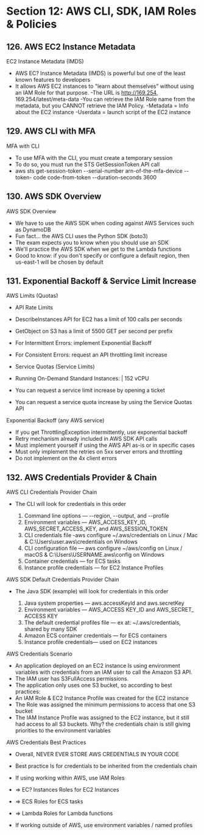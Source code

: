 # Section 12: AWS CLI, SDK, IAM Roles & Policies

## 126. AWS EC2 Instance Metadata

EC2 Instance Metadata (IMDS)

- AWS EC? Instance Metadata (IMDS) is powerful but one of the least known
features to developers
- It allows AWS EC2 instances to "learn about themselves” without using an
IAM Role for that purpose.
-The URL is http://169.254, 169.254/latest/meta-data
-You can retrieve the IAM Role name from the metadata, but you CANNOT
retrieve the IAM Policy.
-Metadata = Info about the EC2 instance
-Userdata = launch script of the EC2 instance

## 129. AWS CLI with MFA

MFA with CLI

- To use MFA with the CLI, you must create a temporary session
- To do so, you must run the STS GetSessionToken API call
- aws sts get-session-token --serial-number arn-of-the-mfa-device --token- code code-from-token --duration-seconds 3600

## 130. AWS SDK Overview

AWS SDK Overview

- We have to use the AWS SDK when coding against AWS Services such
as DynamoDB
- Fun fact... the AWS CLI uses the Python SDK (boto3)
- The exam expects you to know when you should use an SDK
- We'll practice the AWS SDK when we get to the Lambda functions
- Good to know: if you don't specify or configure a default region, then
us-east-1 will be chosen by default

## 131. Exponential Backoff & Service Limit Increase

AWS Limits (Quotas)

- API Rate Limits
 - Describelnstances API for EC2 has a limit of 100 calls per seconds
 - GetObject on S3 has a limit of 5500 GET per second per prefix
 - For Intermittent Errors: implement Exponential Backoff
 - For Consistent Errors: request an API throttling limit increase

- Service Quotas (Service Limits)
 - Running On-Demand Standard Instances: | 152 vCPU
 - You can request a service limit increase by opening a ticket
 - You can request a service quota increase by using the Service Quotas API

Exponential Backoff (any AWS service)

- If you get ThrottlingException intermittently, use exponential backoff
- Retry mechanism already included in AWS SDK API calls
- Must implement yourself if using the AWS API as-is or in specific cases
 - Must only implement the retries on 5xx server errors and throttling
 - Do not implement on the 4x client errors

## 132. AWS Credentials Provider & Chain

AWS CLI Credentials Provider Chain

- The CLI will look for credentials in this order

    1. Command line options — --region, --output, and --profile
    2. Environment variables — AWS_ACCESS_KEY_ID, AWS_SECRET_ACCESS_KEY, and AWS_SESSION_TOKEN
    3. CLI credentials file -aws configure
        ~/.aws/credentials on Linux / Mac & C:\Users\user\.aws\credentials on Windows
    4. CLI configuration file — aws configure
        ~/aws/config on Linux / macOS & C:\Users\USERNAME\.aws\config on Windows
    5. Container credentials — for ECS tasks
    6. Instance profile credentials — for EC2 Instance Profiles

AWS SDK Default Credentials Provider Chain

- The Java SDK (example) will look for credentials in this order

    1. Java system properties — aws.accessKeyld and aws.secretKey
    2. Environment variables —
    AWS_ACCESS KEY_ID and AWS_SECRET_ ACCESS KEY
    3. The default credential profiles file — ex at: ~/.aws/credentials, shared by many SDK
    4. Amazon ECS container credentials — for ECS containers
    5. Instance profile credentials— used on EC2 instances

AWS Credentials Scenario

- An application deployed on an EC2 instance Is using environment variables with credentials from an IAM user to call the Amazon S3 API.
- The IAM user has S3FullAccess permissions.
- The application only uses one S3 bucket, so according to best practices:
 - An IAM Role & EC2 Instance Profile was created for the EC2 instance
 - The Role was assigned the minimum permissions to access that one S3 bucket
- The IAM Instance Profile was assigned to the EC2 instance, but it still had access to all S3 buckets. Why?
    the credentials chain is still giving priorities to the environment variables

AWS Credentials Best Practices

- Overall, NEVER EVER STORE AWS CREDENTIALS IN YOUR CODE
- Best practice Is for credentials to be inherited from the credentials chain

- If using working within AWS, use IAM Roles
 - => EC? Instances Roles for EC2 Instances
 - => ECS Roles for ECS tasks
 - => Lambda Roles for Lambda functions

- If working outside of AWS, use environment variables / named profiles
